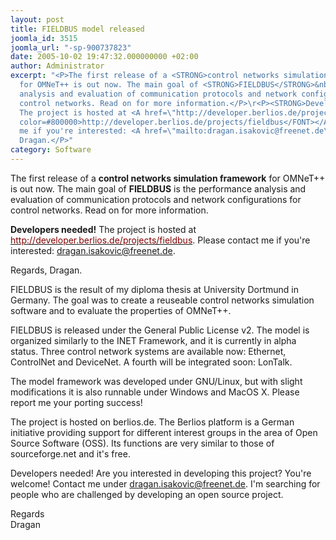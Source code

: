 ```yaml
---
layout: post
title: FIELDBUS model released
joomla_id: 3515
joomla_url: "-sp-900737823"
date: 2005-10-02 19:47:32.000000000 +02:00
author: Administrator
excerpt: "<P>The first release of a <STRONG>control networks simulation framework</STRONG>
  for OMNeT++ is out now. The main goal of <STRONG>FIELDBUS</STRONG>&nbsp;is the performance
  analysis and evaluation of communication protocols and network configurations for
  control networks. Read on for more information.</P>\r<P><STRONG>Developers needed!</STRONG>
  The project is hosted at <A href=\"http://developer.berlios.de/projects/fieldbus\"><FONT
  color=#800000>http://developer.berlios.de/projects/fieldbus</FONT></A>. Please contact
  me if you're interested: <A href=\"mailto:dragan.isakovic@freenet.de\">dragan.isakovic@freenet.de</A>.</P>\r<P>Regards,
  Dragan.</P>"
category: Software
---
```

<P>The first release of a <STRONG>control networks simulation framework</STRONG> for OMNeT++ is out now. The main goal of <STRONG>FIELDBUS</STRONG>&nbsp;is the performance analysis and evaluation of communication protocols and network configurations for control networks. Read on for more information.</P><P><STRONG>Developers needed!</STRONG> The project is hosted at <A href="http://developer.berlios.de/projects/fieldbus"><FONT color=#800000>http://developer.berlios.de/projects/fieldbus</FONT></A>. Please contact me if you're interested: <A href="mailto:dragan.isakovic@freenet.de">dragan.isakovic@freenet.de</A>.</P><P>Regards, Dragan.</P><P>FIELDBUS is the result of my diploma thesis at&nbsp;University Dortmund in Germany. The goal was to create a reuseable control networks simulation software and to evaluate the properties of OMNeT++.</P><P>FIELDBUS is released under the General Public License v2.&nbsp;The model&nbsp;is organized similarly to the INET Framework, and it is currently in alpha status. Three control network systems are available now: Ethernet, ControlNet and DeviceNet. A fourth will be integrated soon: LonTalk.</P><P>The model framework was developed under GNU/Linux, but with slight modifications it is also runnable under Windows and MacOS X. Please report me your porting success!</P><P>The project is hosted on berlios.de. The Berlios platform is a German initiative providing support for different interest groups in the area of Open Source Software (OSS). Its functions are very similar to those of sourceforge.net and it's free.</P><P>Developers needed! Are you interested in developing this project? You're welcome! Contact me under <A href="mailto:dragan.isakovic@freenet.de">dragan.isakovic@freenet.de</A>. I'm searching for people who are challenged by developing an open source project.</P><P>Regards<BR>Dragan</P>
